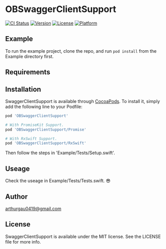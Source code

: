 # OBSwaggerClientSupport

[![CI Status](https://img.shields.io/travis/arthurgau0419@gmail.com/SwaggerClientSupport.svg?style=flat)](https://travis-ci.org/arthurgau0419@gmail.com/SwaggerClientSupport)
[![Version](https://img.shields.io/cocoapods/v/OBSwaggerClientSupport.svg?style=flat)](https://cocoapods.org/pods/OBSwaggerClientSupport)
[![License](https://img.shields.io/cocoapods/l/OBSwaggerClientSupport.svg?style=flat)](https://cocoapods.org/pods/OBSwaggerClientSupport)
[![Platform](https://img.shields.io/cocoapods/p/OBSwaggerClientSupport.svg?style=flat)](https://cocoapods.org/pods/OBSwaggerClientSupport)

## Example

To run the example project, clone the repo, and run `pod install` from the Example directory first.

## Requirements

## Installation

SwaggerClientSupport is available through [CocoaPods](https://cocoapods.org). To install
it, simply add the following line to your Podfile:

```ruby
pod 'OBSwaggerClientSupport'

# With PromiseKit Support.
pod 'OBSwaggerClientSupport/Promise'

# With RxSwift Support.
pod 'OBSwaggerClientSupport/RxSwift'
```

Then follow the steps in 'Example/Tests/Setup.swift'. 

## Useage

Check the useage in Example/Tests/Tests.swift. 😎

## Author

arthurgau0419@gmail.com

## License

SwaggerClientSupport is available under the MIT license. See the LICENSE file for more info.

